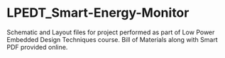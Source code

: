 # LPEDT_Smart-Energy-Monitor

Schematic and Layout files for project performed as part of Low Power Embedded Design Techniques course. 
Bill of Materials along with Smart PDF provided online.
